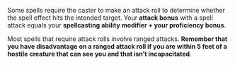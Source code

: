 Some spells require the caster to make an attack roll to determine whether the spell effect hits the intended target. Your **attack bonus** with a spell attack equals your **spellcasting ability modifier + your proficiency bonus**.

Most spells that require attack rolls involve ranged attacks. **Remember that you have disadvantage on a ranged attack roll if you are within 5 feet of a hostile creature that can see you and that isn’t incapacitated**.
